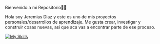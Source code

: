 Bienvenido a mi Repositorio🫶👑


Hola soy Jeremias Diaz y este es uno de mis proyectos personales/desarrollos de aprendizaje.
Me gusta crear, investigar y construir cosas nuevas, asi que aca vas a encontrar parte de ese proceso.



[![My Skills](https://skillicons.dev/icons?i=js,html,css,mysql,php,arduino)](https://skillicons.dev)
